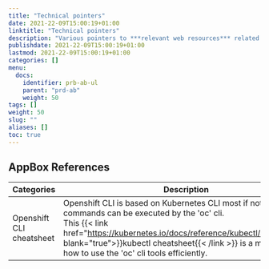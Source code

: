 ```yaml
---
title: "Technical pointers"
date: 2021-22-09T15:00:19+01:00
linktitle: "Technical pointers"
description: "Various pointers to ***relevant web resources*** related to technologies used in the **CIP *App Box***."
publishdate: 2021-22-09T15:00:19+01:00
lastmod: 2021-22-09T15:00:19+01:00
categories: []
menu:
  docs:
    identifier: prb-ab-ul
    parent: "prd-ab"
    weight: 50
tags: []
weight: 50
slug: ""
aliases: []
toc: true
---
```


## AppBox References

| Categories | Description |
| ---------- | ----------- |
| Openshift CLI cheatsheet| Openshift CLI is based on Kubernetes CLI most if not all kubectl commands can be executed by the 'oc' cli. <br> This {{< link href="https://kubernetes.io/docs/reference/kubectl/cheatsheet/" blank="true">}}kubectl cheatsheet{{< /link >}} is a must to learn how to use the 'oc' cli tools efficiently. |
